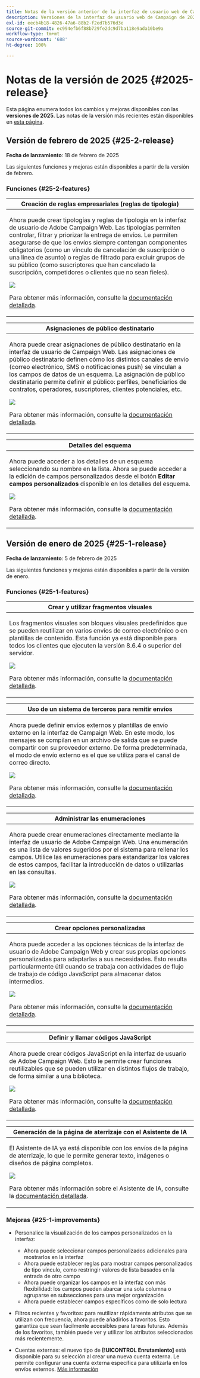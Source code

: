 ```yaml
---
title: Notas de la versión anterior de la interfaz de usuario web de Campaign v8
description: Versiones de la interfaz de usuario web de Campaign de 2025
exl-id: eecb4b18-4826-47a6-88b2-f2ed7b576d3e
source-git-commit: ec994efb6f88b729fe2dc9d7ba118e9ada10be9a
workflow-type: tm+mt
source-wordcount: '688'
ht-degree: 100%

---
```


# Notas de la versión de 2025 {#2025-release}

Esta página enumera todos los cambios y mejoras disponibles con las **versiones de 2025**. Las notas de la versión más recientes están disponibles en [esta página](release-notes.md).

## Versión de febrero de 2025 {#25-2-release}

**Fecha de lanzamiento**: 18 de febrero de 2025

Las siguientes funciones y mejoras están disponibles a partir de la versión de febrero.

### Funciones {#25-2-features}

<table>
<thead>
<tr>
<th><strong>Creación de reglas empresariales (reglas de tipología)</strong><br/></th>
</tr>
</thead>
<tbody>
<tr>
<td>
<p>Ahora puede crear tipologías y reglas de tipología en la interfaz de usuario de Adobe Campaign Web. Las tipologías permiten controlar, filtrar y priorizar la entrega de envíos. Le permiten asegurarse de que los envíos siempre contengan componentes obligatorios (como un vínculo de cancelación de suscripción o una línea de asunto) o reglas de filtrado para excluir grupos de su público (como suscriptores que han cancelado la suscripción, competidores o clientes que no sean fieles).</p>
<img src="assets/do-not-localize/typology.gif">
<p>Para obtener más información, consulte la <a href="../administration/typologies.md">documentación detallada</a>.</p>
</td>
</tr>
</tbody>
</table>

<table>
<thead>
<tr>
<th><strong>Asignaciones de público destinatario</strong><br/></th>
</tr>
</thead>
<tbody>
<tr>
<td>
<p>Ahora puede crear asignaciones de público destinatario en la interfaz de usuario de Campaign Web. Las asignaciones de público destinatario definen cómo los distintos canales de envío (correo electrónico, SMS o notificaciones push) se vinculan a los campos de datos de un esquema. La asignación de público destinatario permite definir el público: perfiles, beneficiarios de contratos, operadores, suscriptores, clientes potenciales, etc.</p>
<img src="assets/do-not-localize/target-mapping.gif">
<p>Para obtener más información, consulte la <a href="../administration/target-mappings.md">documentación detallada</a>.</p>
</td>
</tr>
</tbody>
</table>

<table>
<thead>
<tr>
<th><strong>Detalles del esquema</strong><br/></th>
</tr>
</thead>
<tbody>
<tr>
<td>
<p>Ahora puede acceder a los detalles de un esquema seleccionando su nombre en la lista. Ahora se puede acceder a la edición de campos personalizados desde el botón <b>Editar campos personalizados</b> disponible en los detalles del esquema.</p>
<img src="assets/do-not-localize/schemas.gif">
<p>Para obtener más información, consulte la <a href="../administration/schemas.md">documentación detallada</a>.</p>
</td>
</tr>
</tbody>
</table>

## Versión de enero de 2025 {#25-1-release}

**Fecha de lanzamiento**: 5 de febrero de 2025

Las siguientes funciones y mejoras están disponibles a partir de la versión de enero.

### Funciones {#25-1-features}


<table>
<thead>
<tr>
<th><strong>Crear y utilizar fragmentos visuales</strong><br/></th>
</tr>
</thead>
<tbody>
<tr>
<td>
<p>Los fragmentos visuales son bloques visuales predefinidos que se pueden reutilizar en varios envíos de correo electrónico o en plantillas de contenido. Esta función ya está disponible para todos los clientes que ejecuten la versión 8.6.4 o superior del servidor.</p>
<img src="assets/do-not-localize/visual-fragment.gif">
<p>Para obtener más información, consulte la <a href="../content/use-visual-fragments.md">documentación detallada</a>.</p>
</td>
</tr>
</tbody>
</table>

<table>
<thead>
<tr>
<th><strong>Uso de un sistema de terceros para remitir envíos</strong><br/></th>
</tr>
</thead>
<tbody>
<tr>
<td>
<p>Ahora puede definir envíos externos y plantillas de envío externo en la interfaz de Campaign Web. En este modo, los mensajes se compilan en un archivo de salida que se puede compartir con su proveedor externo. De forma predeterminada, el modo de envío externo es el que se utiliza para el canal de correo directo.</p>
<img src="assets/do-not-localize/external-delivery.gif">
<p>Para obtener más información, consulte la <a href="../msg/send-external-deliveries.md">documentación detallada</a>.</p>
</td>
</tr>
</tbody>
</table>

<table>
<thead>
<tr>
<th><strong>Administrar las enumeraciones</strong><br/></th>
</tr>
</thead>
<tbody>
<tr>
<td>
<p>Ahora puede crear enumeraciones directamente mediante la interfaz de usuario de Adobe Campaign Web. Una enumeración es una lista de valores sugeridos por el sistema para rellenar los campos. Utilice las enumeraciones para estandarizar los valores de estos campos, facilitar la introducción de datos o utilizarlas en las consultas.</p>
<img src="assets/do-not-localize/enumerations.gif">
<p>Para obtener más información, consulte la <a href="../administration/enumerations.md">documentación detallada</a>.</p>
</td>
</tr>
</tbody>
</table>

<table>
<thead>
<tr>
<th><strong>Crear opciones personalizadas</strong><br/></th>
</tr>
</thead>
<tbody>
<tr>
<td>
<p>Ahora puede acceder a las opciones técnicas de la interfaz de usuario de Adobe Campaign Web y crear sus propias opciones personalizadas para adaptarlas a sus necesidades. Esto resulta particularmente útil cuando se trabaja con actividades de flujo de trabajo de código JavaScript para almacenar datos intermedios.</p>
<img src="assets/do-not-localize/options.gif">
<p>Para obtener más información, consulte la <a href="../administration/options.md">documentación detallada</a>.</p>
</td>
</tr>
</tbody>
</table>


<table>
<thead>
<tr>
<th><strong>Definir y llamar códigos JavaScript</strong><br/></th>
</tr>
</thead>
<tbody>
<tr>
<td>
<p>Ahora puede crear códigos JavaScript en la interfaz de usuario de Adobe Campaign Web. Esto le permite crear funciones reutilizables que se pueden utilizar en distintos flujos de trabajo, de forma similar a una biblioteca.</p>
<img src="assets/do-not-localize/javascript.gif">
<p>Para obtener más información, consulte la <a href="../administration/javascript-codes.md">documentación detallada</a>.</p>
</td>
</tr>
</tbody>
</table>

<table>
<thead>
<tr>
<th><strong>Generación de la página de aterrizaje con el Asistente de IA</strong><br/></th>
</tr>
</thead>
<tbody>
<tr>
<td>
<p>El Asistente de IA ya está disponible con los envíos de la página de aterrizaje, lo que le permite generar texto, imágenes o diseños de página completos.</p>
<img src="assets/do-not-localize/ai-lp.gif">
<p>Para obtener más información sobre el Asistente de IA, consulte la <a href="../email/generative-lp.md">documentación detallada</a>.</p>
</td>
</tr>
</tbody>
</table>


### Mejoras {#25-1-improvements}

* Personalice la visualización de los campos personalizados en la interfaz:

   * Ahora puede seleccionar campos personalizados adicionales para mostrarlos en la interfaz
   * Ahora puede establecer reglas para mostrar campos personalizados de tipo vínculo, como restringir valores de lista basados en la entrada de otro campo
   * Ahora puede organizar los campos en la interfaz con más flexibilidad: los campos pueden abarcar una sola columna o agruparse en subsecciones para una mejor organización
   * Ahora puede establecer campos específicos como de solo lectura

* Filtros recientes y favoritos: para reutilizar rápidamente atributos que se utilizan con frecuencia, ahora puede añadirlos a favoritos. Esto garantiza que sean fácilmente accesibles para tareas futuras. Además de los favoritos, también puede ver y utilizar los atributos seleccionados más recientemente.

* Cuentas externas: el nuevo tipo de **[!UICONTROL Enrutamiento]** está disponible para su selección al crear una nueva cuenta externa. Le permite configurar una cuenta externa específica para utilizarla en los envíos externos. [Más información](../administration/external-account.md#routing)
